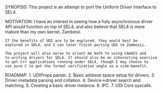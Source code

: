 SYNOPSIS:
	This project is an attempt to port the Uniform Driver Interface to
	SEL4.

MOTIVATION:
	I have an interest in seeing how a fully asynchronous driver API
	would function on top of SEL4, and also believe that SEL4 is more
	mature than my own kernel, Zambesii.

	If the benefits of UDI are to be explored, they would best be
	explored in SEL4, and I can later finish porting UDI to Zambesii.

	The project will also serve to orient me both to using CAmkES and
	to writing drivers for SEL4. It should also be an interesting exercise
	to get C++ applications running under SEL4, though I may choose to
	use pure C to get the formal verification angle as a side-benefit.

ROADMAP:
	1. UDIProps parser.
	2. Basic address space setup for drivers.
	3. Driver metadata parsing and collation.
	4. Device->driver search and matching.
	5. Creating a basic driver instance.
	6. IPC.
	7. UDI Core syscalls.

